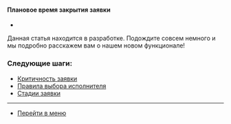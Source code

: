 #### Плановое время закрытия заявки
- 

Данная статья находится в разработке. Подождите совсем немного и мы подробно расскажем вам о нашем новом функционале!



### Следующие шаги:
- [Критичность заявки](./Criticality.md)
- [Правила выбора исполнителя](./RulesOfChoice.md)
- [Стадии заявки](./StageType.md)

____
- [Перейти в меню](http://wiki.hubex.ru)
